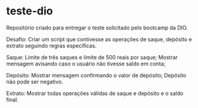 # teste-dio
Repositório criado para entregar o teste solicitado pelo bootcamp da DIO.

Desafio: 
Criar um script que contivesse as operações de saque, depósito e extrato seguindo regras específicas.

Saque:
Limite de três saques e limite de 500 reais por saque;
Mostrar mensagem avisando caso o usuário não tivesse saldo em conta;

Depósito:
Mostrar mensagem confirmando o valor de depósito;
Depósito não pode ser negativo.

Extrato:
Mostrar todas operações válidas de saque e depósito e o saldo final. 
